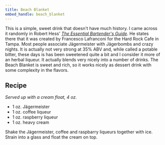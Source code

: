 ```yaml
---
title: Beach Blanket
embed_handle: beach_blanket
---
```


<amp-img width="800" height="450" layout="responsive" src="/assets/images/beachblanket.jpg"></amp-img>

This is a simple, sweet drink that doesn't have much history. I came across it randomly in Robert Hess' *[The Essential Bartender's Guide](http://amzn.to/1o6stEu)*. He states there that it was created by Francesco Lafranconi for the Hard Rock Cafe in Tampa. Most people associate Jägermeister with Jägerbombs and crazy nights. It is actually not very strong at 35% ABV and, while called a potable bitter, these days is has been sweetened quite a bit and I consider it more of an herbal liqueur. It actually blends very nicely into a number of drinks. The Beach Blanket is sweet and rich, so it works nicely as dessert drink with some complexity in the flavors. 

## Recipe

*Served up with a cream float, 4 oz.*

- 1 oz. Jägermeister
- 1 oz. coffee liqueur
- 1 oz. raspberry liqueur
- 1 oz. heavy cream

Shake the Jägermeister, coffee and raspbarry liqueurs together with ice. Strain into a glass and float the cream on top.